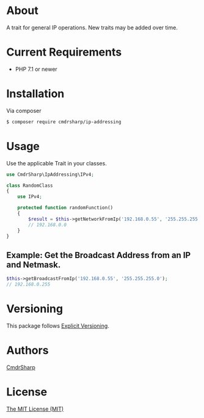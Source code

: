 # About
A trait for general IP operations. New traits may be added over time.

# Current Requirements
* PHP 7.1 or newer

# Installation
Via composer
```bash
$ composer require cmdrsharp/ip-addressing
```

# Usage
Use the applicable Trait in your classes.
```php
use CmdrSharp\IpAddressing\IPv4;

class RandomClass
{
	use IPv4;

	protected function randomFunction()
	{
		$result = $this->getNetworkFromIp('192.168.0.55', '255.255.255.0');
		// 192.168.0.0
	}
}
```

## Example: Get the Broadcast Address from an IP and Netmask.
```php
$this->getBroadcastFromIp('192.168.0.55', '255.255.255.0');
// 192.168.0.255
```

# Versioning
This package follows [Explicit Versioning](https://github.com/exadra37-versioning/explicit-versioning).

# Authors
[CmdrSharp](https://github.com/CmdrSharp)

# License
[The MIT License (MIT)](LICENSE)

